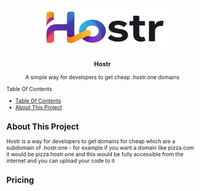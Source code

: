 <br/>
<div align="center">
<img src="/IMAGES/Screenshot_2025-06-22_at_10.39.03-removebg-preview.png" alt="Logo" width="348.5" height="119">
</a>
<h3 align="center">Hostr</h3>
<p align="center">
A simple way for developers to get cheap .hostr.one domains
<br/>

<div align="left"

## Table Of Contents

- [Table Of Contents](#table-of-contents)
- [About This Project](#about-this-project)



<div>

## About This Project
Hostr is a way for developers to get domains for cheap which are a subdomain of .hostr.one - for example if you want a domain like pizza.com it would be pizza.hostr.one and this would be fully accessible from the internet and you can upload your code to it

<div>

## Pricing

### 